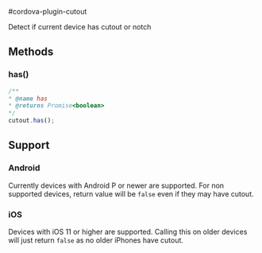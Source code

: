 #cordova-plugin-cutout

Detect if current device has cutout or notch

## Methods 

### has()

``` javascript
/** 
* @name has
* @returns Promise<boolean>
*/
cutout.has();
```

## Support 

### Android 

Currently devices with Android P or newer are supported. For non supported devices, return value will be `false` even if they may have cutout.

### iOS 

Devices with iOS 11 or higher are supported. Calling this on older devices will just return `false` as no older iPhones have cutout.
